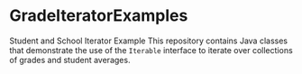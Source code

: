 # GradeIteratorExamples
Student and School Iterator Example  This repository contains Java classes that demonstrate the use of the `Iterable` interface to iterate over collections of grades and student averages.
